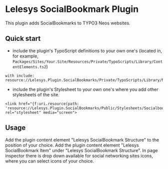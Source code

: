 Lelesys SocialBookmark Plugin
======================

This plugin adds SocialBookmarks to TYPO3 Neos websites.

Quick start
-----------

* include the plugin's TypoScript definitions to your own one's
(located in, for example, `Packages/Sites/Your.Site/Resources/Private/TypoScripts/Library/ContentElements.ts2`)

```
with include: resource://Lelesys.Plugin.SocialBookmarks/Private/TypoScripts/Library/NodeTypes.ts2
```

* include the plugin's Stylesheet to your own one's where you add other stylesheets of the site.

```
<link href="{f:uri.resource(path: 'resource://Lelesys.Plugin.SocialBookmarks/Public/Stylesheets/Socialbookmark.css')}" rel="stylesheet" media="screen">
```

Usage
-----
Add the plugin content element "Lelesys SocialBookmark Structure" to the position of your choice.
Add the plugin content element "Lelesys SocialBookmark Item" under "Lelesys SocialBookmark Structure".
In page inspector there is drop down available for social networking sites icons, where you can
select icons of your choice.